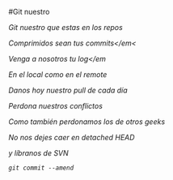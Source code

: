 
#Git nuestro

<p><em>Git<em> nuestro que estas en los repos<br />

Comprimidos sean tus <em>commits</em<<br />

Venga a nosotros tu <em>log</em<br />

En el local como en el <em>remote</em><br />

Danos hoy nuestro <em>pull</em> de cada día<br />

Perdona nuestros <em>conflictos</em><br />

Como también perdonamos los de otros geeks<br />

No nos dejes caer en <em>detached HEAD</em><br />

y líbranos de <em>SVN</em><br />

<code>git commit --amend</code></p>
